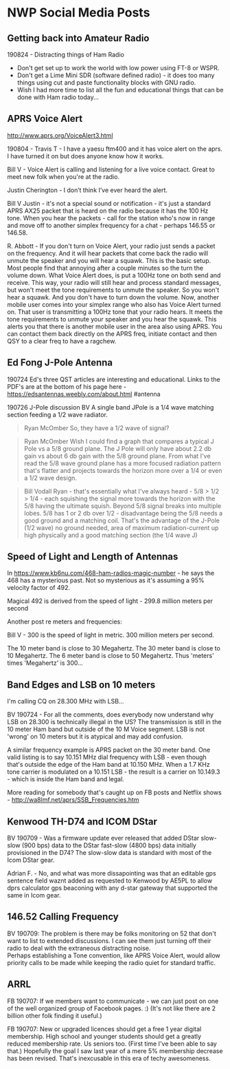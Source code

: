 # NWP Social Media Posts

## Getting back into Amateur Radio

190824 - Distracting things of Ham Radio
* Don't get set up to work the world with low power using FT-8 or WSPR.
* Don't get a Lime Mini SDR (software defined radio) - it does too many things using cut and paste functionality blocks with GNU radio.
* Wish I had more time to list all the fun and educational things that can be done with Ham radio today... 

## APRS Voice Alert

http://www.aprs.org/VoiceAlert3.html

190804 - Travis T - I have a yaesu ftm400 and it has voice alert on the aprs. I have turned it on but does anyone know how it works.

Bill V - Voice Alert is calling and listening for a live voice contact. Great to meet new folk when you're at the radio.

Justin Cherington - I don’t think I’ve ever heard the alert.

Bill V Justin - it's not a special sound or notification - it's just a standard APRS AX25 packet that is heard on the radio because it has the 100 Hz tone. When you hear the packets - call for the station who's now in range and move off to another simplex frequency for a chat - perhaps 146.55 or 146.58.

R. Abbott - If you don't turn on Voice Alert, your radio just sends a packet on the frequency. And it will hear packets that come back the radio will unmute the speaker and you will hear a squawk. This is the basic setup. Most people find that annoying after a couple minutes so the turn the volume down. What Voice Alert does, is put a 100Hz tone on both send and receive. This way, your radio will still hear and process standard messages, but won't meet the tone requirements to unmute the speaker. So you won't hear a squawk. And you don't have to turn down the volume. Now, another mobile user comes into your simplex range who also has Voice Alert turned on. That user is transmitting a 100Hz tone that your radio hears. It meets the tone requirements to unmute your speaker and you hear the squawk. This alerts you that there is another mobile user in the area also using APRS. You can contact them back directly on the APRS freq, initiate contact and then QSY to a clear freq to have a ragchew.

## Ed Fong J-Pole Antenna
190724 Ed's three QST articles are interesting and educational. Links to the PDF's are at the bottom of his page here - https://edsantennas.weebly.com/about.html #antenna

190726 J-Pole discussion BV A single band JPole is a 1/4 wave matching section feeding a 1/2 wave radiator.

> Ryan McOmber So, they have a 1/2 wave of signal?

> Ryan McOmber Wish I could find a graph that compares a typical J Pole vs a 5/8 ground plane. The J Pole will only have about 2.2 db gain vs about 6 db gain with the 5/8 ground plane. From what I've read the 5/8 wave ground plane has a more focused radiation pattern that's flatter and projects towards the horizon more over a 1/4 or even a 1/2 wave design.

> Bill Vodall Ryan - that's essentially what I've always heard - 5/8 > 1/2 > 1/4 - each squishing the signal more towards the horizon with the 5/8 having the ultimate squish. Beyond 5/8 signal breaks into multiple lobes.
5/8 has 1 or 2 db over 1/2 - disadvantage being the 5/8 needs a good ground and a matching coil. That's the advantage of the J-Pole (1/2 wave) no ground needed, area of maximum radiation-current up high physically and a good matching section (the 1/4 wave J)


## Speed of Light and Length of Antennas

In https://www.kb6nu.com/468-ham-radios-magic-number - he says the 468 has a mysterious past.   Not so mysterious as it's assuming a 95% velocity factor of 492.

Magical 492 is derived from the speed of light - 299.8 million meters per second

Another post re meters and frequencies:

Bill V - 300 is the speed of light in metric. 300 million meters per second.

The 10 meter band is close to 30 Megahertz. The 30 meter band is close to 10 Megahertz. The 6 meter band is close to 50 Megahertz. Thus 'meters' times 'Megahertz' is 300...


## Band Edges and LSB on 10 meters

I'm calling CQ on 28.300 MHz with LSB...

BV 190724 - For all the comments, does everybody now understand why LSB on 28.300 is technically illegal in the US? The transmission is still in the 10 meter Ham band but outside of the 10 M Voice segment. LSB is not 'wrong' on 10 meters but it is atypical and may add confusion.

A similar frequency example is APRS packet on the 30 meter band. One valid listing is to say 10.151 MHz dial frequency with LSB - even though that's outside the edge of the Ham band at 10.150 MHz. When a 1.7 KHz tone carrier is modulated on a 10.151 LSB - the result is a carrier on 10.149.3 - which is inside the Ham band and legal.

More reading for somebody that's caught up on FB posts and Netflix shows - http://wa8lmf.net/aprs/SSB_Frequencies.htm

## Kenwood TH-D74 and ICOM DStar

BV 190709 - Was a firmware update ever released that added DStar slow-slow (900 bps) data to the DStar fast-slow (4800 bps) data initially provisioned in the D74? The slow-slow data is standard with most of the Icom DStar gear.

   Adrian F. - No, and what was more dissapointing was that an editable gps sentence field waznt added as requested to Kenwood by AE5PL to allow dprs calculator gps beaconing with any d-star gateway that supported the same in Icom gear.

## 146.52 Calling Frequency

BV 190709: The problem is there may be folks monitoring on 52 that don't want to list to extended discussions.  I can see them just turning off their radio to deal with the extraneous distracting noise.   
Perhaps establishing a Tone convention, like APRS Voice Alert, would allow priority calls to be made while keeping the radio quiet for standard traffic.

## ARRL

FB 190707: If we members want to communicate - we can just post on one of the well organized group of Facebook pages. :) (It's not like there are 2 billion other folk finding it useful.)

FB 190707: New or upgraded licences should get a free 1 year digital membership. High school and younger students should get a greatly reduced membership rate. Us seniors too. (First time I've been able to say that.)
Hopefully the goal I saw last year of a mere 5% membership decrease has been revised. That's inexcusable in this era of techy awesomeness.
